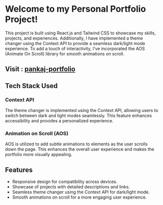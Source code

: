 # Welcome to my Personal Portfolio Project!

This project is built using React.js and Tailwind CSS to showcase my skills, projects, and experiences. Additionally, I have implemented a theme changer using the Context API to provide a seamless dark/light mode experience. To add a touch of interactivity, I've incorporated the AOS (Animate On Scroll) library for smooth animations on scroll.

## Visit : [**pankaj-portfolio**](https://pankaj-personal-portfolio.vercel.app/)

## Tech Stack Used

### Context API
The theme changer is implemented using the Context API, allowing users to switch between dark and light modes seamlessly. This feature enhances accessibility and provides a personalized experience.

### Animation on Scroll (AOS)
AOS is utilized to add subtle animations to elements as the user scrolls down the page. This enhances the overall user experience and makes the portfolio more visually appealing.

## Features
- Responsive design for compatibility across devices.
- Showcase of projects with detailed descriptions and links.
- Seamless theme changer using the Context API for dark/light mode.
- Smooth animations on scroll for a more engaging user experience.

